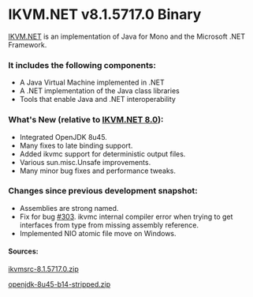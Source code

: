# IKVM.NET v8.1.5717.0 Binary

[IKVM.NET](http://www.ikvm.net/) is an implementation of Java for Mono and the Microsoft .NET Framework. 

### It includes the following components:

* A Java Virtual Machine implemented in .NET
* A .NET implementation of the Java class libraries
* Tools that enable Java and .NET interoperability


### What's New (relative to [IKVM.NET 8.0](http://weblog.ikvm.net/2015/01/12/IKVMNET80ReleaseCandidate1.aspx)):

* Integrated OpenJDK 8u45.
* Many fixes to late binding support.
* Added ikvmc support for deterministic output files.
* Various sun.misc.Unsafe improvements.
* Many minor bug fixes and performance tweaks.

### Changes since previous development snapshot:

* Assemblies are strong named.
* Fix for bug [#303](http://sourceforge.net/p/ikvm/bugs/303/). ikvmc internal compiler error when trying to get interfaces from type from missing assembly reference.
* Implemented NIO atomic file move on Windows.



#### Sources:

[ikvmsrc-8.1.5717.0.zip](http://www.frijters.net/ikvmsrc-8.1.5717.0.zip)

[openjdk-8u45-b14-stripped.zip](http://www.frijters.net/openjdk-8u45-b14-stripped.zip)
